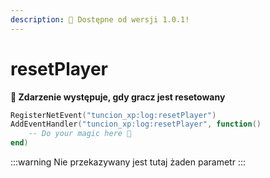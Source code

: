 ```yaml
---
description: 🔧 Dostępne od wersji 1.0.1!
---
```


# resetPlayer

**📢 Zdarzenie występuje, gdy gracz jest resetowany**

```lua
RegisterNetEvent("tuncion_xp:log:resetPlayer")
AddEventHandler("tuncion_xp:log:resetPlayer", function()
    -- Do your magic here 💫
end)
```

:::warning
Nie przekazywany jest tutaj żaden parametr
:::